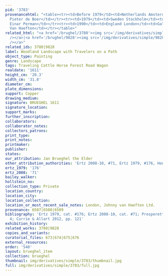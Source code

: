 ```yaml
---
pid: '3783'
provenancehtml: "<table><tr><td>Before 1979</td><td>Netherlands Amsterdam</td><td>Gallery
  Pieter de Boer</td></tr><tr><td>1979</td><td>Sweden Stockholm</td><td>Collection
  Einar Perman</td></tr><tr><td>1990</td><td>England London</td><td>Gallery Johnny
  Van Haeften</td></tr></table>"
related_html: "<a href='/brughel/3780'><img src='/img/derivatives/simple/3780/thumbnail.jpg'
  /></a>|<a href='/brughel/9828'><img src='/img/derivatives/simple/9828/thumbnail.jpg'
  /></a>"
related_ids: 3780|9828
label: Woodland Landscape with Travelers on a Path
object_type: Painting
genre: Landscape
tags: Traveling Cattle Horse Forest Road Wagon
realdate: '1611'
height_cm: '20.3'
width_cm: '31.8'
diameter_cm:
plate_dimensions:
support: Copper
drawing_medium:
signature: BRUEGHEL 1611
signature_location:
support_marks:
further_inscription:
collaborators:
collaborator_notes:
collectors_patrons:
print_type:
print_notes:
printmaker:
publisher:
states:
our_attribution: Jan Brueghel the Elder
other_attribution_authorities: 'Ertz 2008-10, #71, Ertz 1979, #176, Honig database'
ertz_1979: '176'
ertz_2008: '71'
bailey_walker:
hollstein_no:
collection_type: Private
location_country:
location_city:
location_collection:
location_or_most_recent_sale_notes: London, Johnny van Haeften Ltd.
provenance: 6507|6508|6509
bibliography: 'Ertz 1979, cat. #176; Ertz 2008-10, cat. #71; Prosperettii 2009, pp.
  4; Currie & Allart 2012, pp. 121'
exhibition_history:
related_works: 3780|9828
copies_and_variants:
curatorial_files: 673|674|675|676
external_resources:
order: '540'
layout: brueghel_item
collection: brueghel
thumbnail: img/derivatives/simple/3783/thumbnail.jpg
full: img/derivatives/simple/3783/full.jpg
---
```

